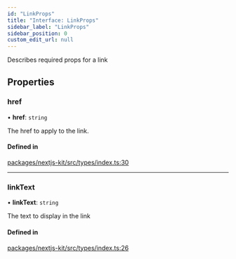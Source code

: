 ```yaml
---
id: "LinkProps"
title: "Interface: LinkProps"
sidebar_label: "LinkProps"
sidebar_position: 0
custom_edit_url: null
---
```


Describes required props for a link

## Properties

### href

• **href**: `string`

The href to apply to the link.

#### Defined in

[packages/nextjs-kit/src/types/index.ts:30](https://github.com/backlineint/decoupled-kit-js/blob/fa402d782/packages/nextjs-kit/src/types/index.ts#L30)

___

### linkText

• **linkText**: `string`

The text to display in the link

#### Defined in

[packages/nextjs-kit/src/types/index.ts:26](https://github.com/backlineint/decoupled-kit-js/blob/fa402d782/packages/nextjs-kit/src/types/index.ts#L26)
